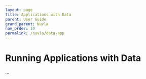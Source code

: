 ```yaml
---
layout: page
title: Applications with Data
parent: User Guide
grand_parent: Nuvla
nav_order: 10
permalink: /nuvla/data-app
---
```


# Running Applications with Data

...


